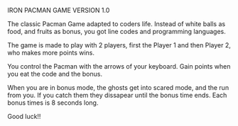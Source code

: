 IRON PACMAN GAME VERSION 1.0

The classic Pacman Game adapted to coders life. Instead of white balls as food, and fruits as bonus, you got line codes and programming languages.

The game is made to play with 2 players, first the Player 1 and then Player 2, who makes more points wins.

You control the Pacman with the arrows of your keyboard. Gain points when you eat the code and the bonus.

When you are in bonus mode, the ghosts get into scared mode, and the run from you. If you catch them they dissapear until the bonus time ends. Each bonus times is 8 seconds long.

Good luck!!

